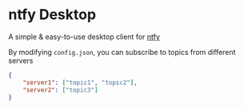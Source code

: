 # ntfy Desktop

A simple & easy-to-use desktop client for [ntfy](https://github.com/binwiederhier/ntfy)

By modifying `config.json`, you can subscribe to topics from different servers

```json
{
    "server1": ["topic1", "topic2"],
    "server2": ["topic3"]
}
```
